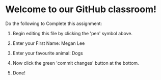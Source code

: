# Welcome to our GitHub classroom!

Do the following to Complete this assignment:

1. Begin editing this file by clicking the 'pen' symbol above.

2. Enter your First Name: Megan Lee

3. Enter your favourite animal: Dogs

4. Now click the green 'commit changes' button at the bottom.

5. Done!
